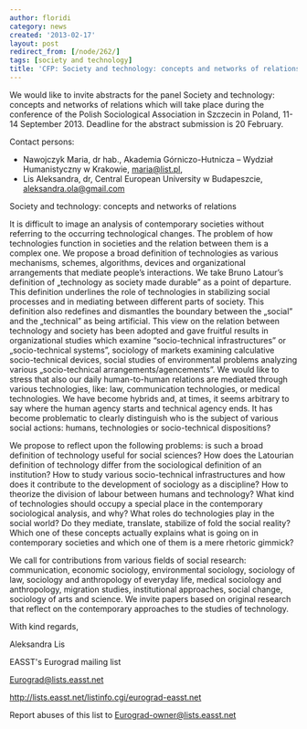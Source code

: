 ```yaml
---
author: floridi
category: news
created: '2013-02-17'
layout: post
redirect_from: [/node/262/]
tags: [society and technology]
title: 'CFP: Society and technology: concepts and networks of relations'
---
```

We would like to invite abstracts for the panel Society and technology:
concepts and networks of relations which will take place during the conference
of the Polish Sociological Association in Szczecin in Poland, 11-14 September
2013. Deadline for the abstract submission is 20 February.

Contact persons:

  * Nawojczyk Maria, dr hab., Akademia Górniczo-Hutnicza – Wydział Humanistyczny w Krakowie, maria@list.pl, 
  * Lis Aleksandra, dr, Central European University w Budapeszcie, aleksandra.ola@gmail.com

Society and technology: concepts and networks of relations

It is difficult to image an analysis of contemporary societies without
referring to the occurring technological changes. The problem of how
technologies function in societies and the relation between them is a complex
one. We propose a broad definition of technologies as various mechanisms,
schemes, algorithms, devices and organizational arrangements that mediate
people’s interactions.  We take Bruno Latour’s definition of „technology as
society made durable” as a point of departure. This definition underlines the
role of technologies in stabilizing social processes and in mediating between
different parts of society. This definition also redefines and dismantles the
boundary between the „social” and the „technical” as being artificial. This
view on the relation between technology and society has been adopted and gave
fruitful results in organizational studies which examine “socio-technical
infrastructures” or „socio-technical systems”, sociology of markets examining
calculative socio-technical devices, social studies of environmental problems
analyzing various „socio-technical arrangements/agencements”. We would like to
stress that also our daily human-to-human relations are mediated through
various technologies, like: law, communication technologies, or medical
technologies. We have become hybrids and, at times, it seems arbitrary to say
where the human agency starts and technical agency ends. It has become
problematic to clearly distinguish who is the subject of various social
actions: humans, technologies or socio-technical dispositions?

We propose to reflect upon the following problems: is such a broad definition
of technology useful for social sciences? How does the Latourian definition of
technology differ from the sociological definition of an institution? How to
study various socio-technical infrastructures and how does it contribute to
the development of sociology as a discipline? How to theorize the division of
labour between humans and technology? What kind of technologies should occupy
a special place in the contemporary sociological analysis, and why? What roles
do technologies play in the social world? Do they mediate, translate,
stabilize of fold the social reality? Which one of these concepts actually
explains what is going on in contemporary societies and which one of them is a
mere rhetoric gimmick?

We call for contributions from various fields of social research:
communication, economic sociology, environmental sociology, sociology of law,
sociology and anthropology of everyday life, medical sociology and
anthropology, migration studies, institutional approaches, social change,
sociology of arts and science. We invite papers based on original research
that reflect on the contemporary approaches to the studies of technology.

With kind regards,

Aleksandra Lis



EASST's Eurograd mailing list

Eurograd@lists.easst.net

http://lists.easst.net/listinfo.cgi/eurograd-easst.net

Report abuses of this list to Eurograd-owner@lists.easst.net

